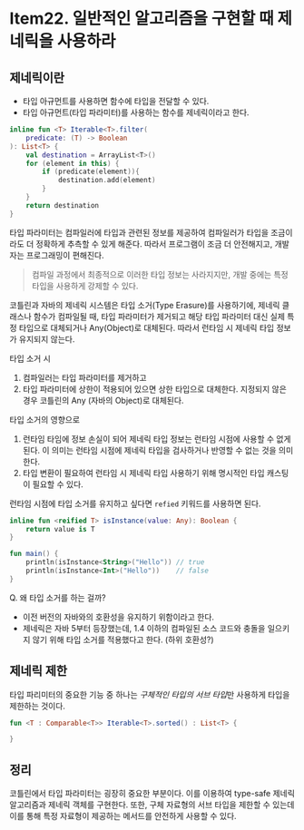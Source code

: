 # Item22. 일반적인 알고리즘을 구현할 때 제네릭을 사용하라

## 제네릭이란

- 타입 아규먼트를 사용하면 함수에 타입을 전달할 수 있다.
- 타입 아규먼트(타입 파라미터)를 사용하는 함수를 제네릭이라고 한다.

``` kotlin
inline fun <T> Iterable<T>.filter(
    predicate: (T) -> Boolean
): List<T> {
    val destination = ArrayList<T>()
    for (element in this) {
        if (predicate(element)){
            destination.add(element)
        }
    }
    return destination
}
```

타입 파라미터는 컴파일러에 타입과 관련된 정보를 제공하여 컴파일러가 타입을 조금이라도 더 정확하게 추측할 수 있게 해준다.
따라서 프로그램이 조금 더 안전해지고, 개발자는 프로그래밍이 편해진다.

> 컴파일 과정에서 최종적으로 이러한 타입 정보는 사라지지만, 개발 중에는 특정 타입을 사용하게 강제할 수 있다.

코틀린과 자바의 제네릭 시스템은 타입 소거(Type Erasure)를 사용하기에, 제네릭 클래스나 함수가 컴파일될 때, 타입 파라미터가 제거되고 해당 타입 파라미터 대신 실제 특정 타입으로 대체되거나 Any(Object)로 대체된다.
따라서 런타임 시 제네릭 타입 정보가 유지되지 않는다.

타입 소거 시
1. 컴파일러는 타입 파라미터를 제거하고
2. 타입 파라미터에 상한이 적용되어 있으면 상한 타입으로 대체한다. 지정되지 않은 경우 코틀린의 Any (자바의 Object)로 대체된다.


타입 소거의 영향으로
1. 런타임 타임에 정보 손실이 되어 제네릭 타입 정보는 런타임 시점에 사용할 수 없게 된다. 이 의미는 런타임 시점에 제네릭 타입을 검사하거나 반영할 수 없는 것을 의미한다.
2. 타입 변환이 필요하여 런타임 시 제네릭 타입 사용하기 위해 명시적인 타입 캐스팅이 필요할 수 있다.

런타임 시점에 타입 소거를 유지하고 싶다면 `refied` 키워드를 사용하면 된다.

``` kotlin
inline fun <reified T> isInstance(value: Any): Boolean {
    return value is T
}

fun main() {
    println(isInstance<String>("Hello")) // true
    println(isInstance<Int>("Hello"))    // false
}

```

Q. 왜 타입 소거를 하는 걸까?

- 이전 버전의 자바와의 호환성을 유지하기 위함이라고 한다.
- 제네릭은 자바 5부터 등장했는데, 1.4 이하의 컴파일된 소스 코드와 충돌을 일으키지 않기 위해 타입 소거를 적용했다고 한다. (하위 호환성?)

## 제네릭 제한
타입 파리미터의 중요한 기능 중 하나는 *구체적인 타입의 서브 타입*만 사용하게 타입을 제한하는 것이다.

``` kotlin
fun <T : Comparable<T>> Iterable<T>.sorted() : List<T> {

}
```

## 정리
코틀린에서 타입 파라미터는 굉장히 중요한 부분이다. 이를 이용하여 type-safe 제네릭 알고리즘과 제네릭 객체를 구현한다. 또한, 구체 자료형의 서브 타입을 제한할 수 있는데 이를 통해 특정 자료형이 제공하는 메서드를 안전하게 사용할 수 있다.